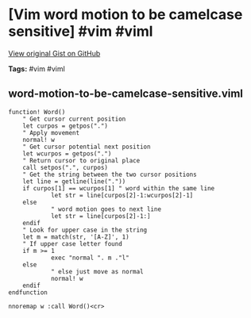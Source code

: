 # [Vim word motion to be camelcase sensitive] #vim #viml

[View original Gist on GitHub](https://gist.github.com/Integralist/87742ba01bb58be8b0e293b5ba3fbfd3)

**Tags:** #vim #viml

## word-motion-to-be-camelcase-sensitive.viml

```viml
function! Word()
    " Get cursor current position
    let curpos = getpos(".")
    " Apply movement
    normal! w
    " Get cursor potential next position
    let wcurpos = getpos(".")
    " Return cursor to original place
    call setpos(".", curpos)
    " Get the string between the two cursor positions
    let line = getline(line("."))
    if curpos[1] == wcurpos[1] " word within the same line
            let str = line[curpos[2]-1:wcurpos[2]-1]
    else
            " word motion goes to next line
            let str = line[curpos[2]-1:]
    endif
    " Look for upper case in the string
    let m = match(str, '[A-Z]', 1)
    " If upper case letter found
    if m >= 1
            exec "normal ". m ."l"
    else
            " else just move as normal
            normal! w
    endif
endfunction

nnoremap w :call Word()<cr>
```

